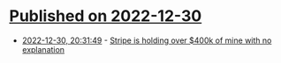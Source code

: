 # [Published on 2022-12-30](index.md)

* [2022-12-30, 20:31:49](https://news.ycombinator.com/item?id=34189717) - [Stripe is holding over $400k of mine with no explanation](https://news.ycombinator.com/item?id=34189717)
